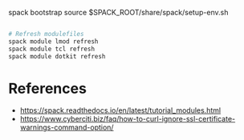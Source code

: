 
spack bootstrap
source $SPACK_ROOT/share/spack/setup-env.sh


```bash

# Refresh modulefiles
spack module lmod refresh
spack module tcl refresh
spack module dotkit refresh
```


# References
* https://spack.readthedocs.io/en/latest/tutorial_modules.html
* https://www.cyberciti.biz/faq/how-to-curl-ignore-ssl-certificate-warnings-command-option/
